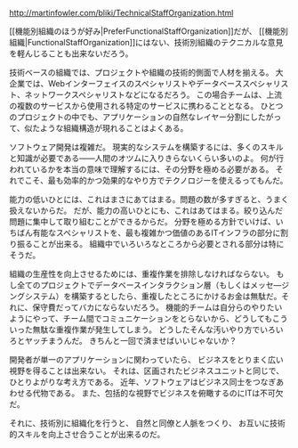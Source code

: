 http://martinfowler.com/bliki/TechnicalStaffOrganization.html

[[機能別組織のほうが好み|PreferFunctionalStaffOrganization]]だが、
[[機能別組織|FunctionalStaffOrganization]]にはない、技術別組織のテクニカルな意見を軽んじることも出来ないだろう。

技術ベースの組織では、プロジェクトや組織の技術的側面で人材を揃える。
大企業では、Webインターフェイスのスペシャリストやデータベーススペシャリスト、ネットワークスペシャリストなどになるだろう。
この場合チームは、上流の複数のサービスから使用される特定のサービスに携わることとなる。
ひとつのプロジェクトの中でも、アプリケーションの自然なレイヤー分割にしたがって、似たような組織構造が現れることはよくある。

ソフトウェア開発は複雑だ。
現実的なシステムを構築するには、多くのスキルと知識が必要である——人間のオツムに入りきらないくらい多いのよ。
何が行われているかを本当の意味で理解するには、その分野を極める必要がある。
それでこそ、最も効率的かつ効果的なやり方でテクノロジーを使えるってもんだ。

能力の低いひとには、これはまさにあてはまる。問題の数が多すぎると、うまく扱えないからだ。
だが、能力の高いひとにも、これはあてはまる。絞り込んだ問題に集中して取り組むことができるからだ。
分野を極める方針でいけば、いちばん有能なスペシャリストを、最も複雑かつ価値のあるITインフラの部分に割り振ることが出来る。
組織中でいろいろなところから必要とされる部分は特にそうだ。

組織の生産性を向上させるためには、重複作業を排除しなければならない。
もし全てのプロジェクトでデータベースインタラクション層（もしくはメッセ—ジングシステム）を構築するとしたら、重複したところにかけるお金は無駄だ。それに、保守費だってバカにならないだろう。
機能的チームは自分らのやりたいようにやって、チーム間でコミュニケーションをとらないから、どうしてもこういった無駄な重複作業が発生してしまう。
どうしたそんな汚いやり方でいろいろとヤッチまうんだ。
きちんと一回で済ませばいいじゃないか？

開発者が単一のアプリケーションに関わっていたら、
ビジネスをとりまく広い視野を得ることは出来ない。
それは、区画されたビジネスユニットと同じで、ひとりよがりな考え方である。
近年、ソフトウェアはビジネス同士をつなぎあわせる代物である。
また、包括的な視野でビジネスを俯瞰するのにITは不可欠だ。

それに、技術別に組織化を行うと、
自然と同僚と人脈をつくり、
お互いに技術的スキルを向上させ合うことが出来るのだ。

